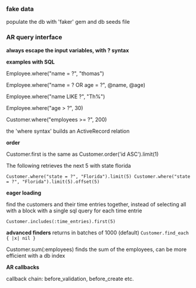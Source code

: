 ### fake data

populate the db with 'faker' gem and db seeds file


### AR query interface

**always escape the input variables, with ? syntax**

**examples with SQL**

Employee.where("name = ?", "thomas")

Employee.where("name = ? OR age = ?", @name, @age)

Employee.where("name LIKE ?", "Th%")

Employee.where("age > ?", 30)

Customer.where("employees >= ?", 200)


the 'where syntax' builds an ActiveRecord relation

**order**

Customer.first is the same as Customer.order('id ASC').limit(1)

The following retrieves the next 5 with state florida

`Customer.where("state = ?", "Florida").limit(5)
Customer.where("state = ?", "Florida").limit(5).offset(5)`

**eager loading**

find the customers and their time entries together, instead of selecting all with a block with a single sql query for each time entrie

`Customer.includes(:time_entries).first(5)`

**advanced finders**
returns in batches of 1000 (default)
`Customer.find_each { |x| nil }`

Customer.sum(:employees)
finds the sum of the employees, can be more efficient with a db index

**AR callbacks**

callback chain: before_validation, before_create etc.